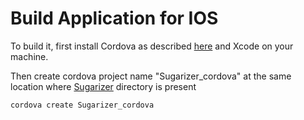 # Build Application for IOS

To build it, first install Cordova as described [here](https://cordova.apache.org/#getstarted) and Xcode on your machine.

Then create cordova project name "Sugarizer_cordova" at the same location where [Sugarizer](https://github.com//llaske/sugarizer) directory is present

    cordova create Sugarizer_cordova
